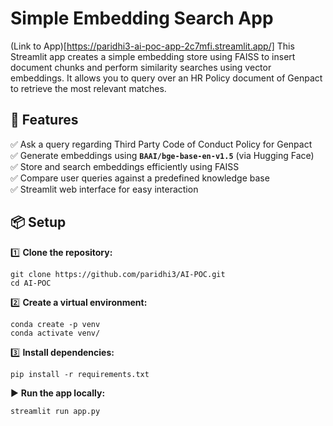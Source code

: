 # Simple Embedding Search App
(Link to App)[https://paridhi3-ai-poc-app-2c7mfi.streamlit.app/]
This Streamlit app creates a simple embedding store using FAISS to insert document chunks and perform similarity searches using vector embeddings. It allows you to query over an HR Policy document of Genpact to retrieve the most relevant matches.

## 🚀 Features
✅ Ask a query regarding Third Party Code of Conduct Policy for Genpact  
✅ Generate embeddings using **`BAAI/bge-base-en-v1.5`** (via Hugging Face)  
✅ Store and search embeddings efficiently using FAISS  
✅ Compare user queries against a predefined knowledge base  
✅ Streamlit web interface for easy interaction

## 📦 Setup

1️⃣ **Clone the repository:**
```
git clone https://github.com/paridhi3/AI-POC.git
cd AI-POC
```

2️⃣ **Create a virtual environment:**
```
conda create -p venv
conda activate venv/
```

3️⃣ **Install dependencies:**
```
pip install -r requirements.txt
```

▶️ **Run the app locally:**
```
streamlit run app.py
```